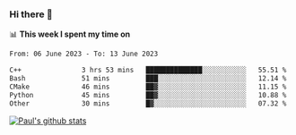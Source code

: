 ### Hi there 👋

📊 **This week I spent my time on**
<!--START_SECTION:waka-->

```txt
From: 06 June 2023 - To: 13 June 2023

C++               3 hrs 53 mins   ██████████████░░░░░░░░░░░   55.51 %
Bash              51 mins         ███░░░░░░░░░░░░░░░░░░░░░░   12.14 %
CMake             46 mins         ██▓░░░░░░░░░░░░░░░░░░░░░░   11.15 %
Python            45 mins         ██▓░░░░░░░░░░░░░░░░░░░░░░   10.88 %
Other             30 mins         █▓░░░░░░░░░░░░░░░░░░░░░░░   07.32 %
```

<!--END_SECTION:waka-->


[![Paul's github stats](https://github-readme-stats.vercel.app/api?username=mickeyouyou&theme=dracula&show_icons=true)](https://github.com/anuraghazra/github-readme-stats)
